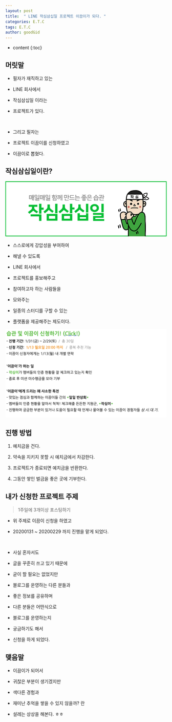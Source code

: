 ```yaml
---
layout: post
title:  " LINE 작심삼십일 프로젝트 이끔이가 되다. "
categories: E.T.C
tags: E.T.C
author: goodGid
---
```

* content
{:toc}

## 머릿말

* 필자가 재직하고 있는

* LINE 회사에서

* 작심삼십일 이라는 

* 프로젝트가 있다.

<br>

* 그리고 필자는 

* 프로젝트 이끔이를 신청하였고

* 이끔이로 뽑혔다.







## 작심삼십일이란?

![](/assets/img/posts/LINE-Blog-Leader_1.png)

* 스스로에게 강압성을 부여하여

* 해낼 수 있도록

* LINE 회사에서 

* 프로젝트를 홍보해주고

* 참여하고자 하는 사람들을 

* 모와주는 

* 일종의 스터디를 구할 수 있는

* 플랫폼을 제공해주는 제도이다.

![](/assets/img/posts/LINE-Blog-Leader_2.png)


## 진행 방법

1. 예치금을 건다.

2. 약속을 지키지 못할 시 예치금에서 차감한다.

3. 프로젝트가 종료되면 예치금을 반환한다.

4. 그동안 쌓인 벌금을 좋은 곳에 기부한다.


## 내가 신청한 프로젝트 주제

> 1주일에 3개이상 포스팅하기

* 위 주제로 이끔이 신청을 하였고

* 20200131 ~ 20200229 까지 진행을 맡게 되었다.

<br>

* 사실 혼자서도

* 글을 꾸준히 쓰고 있기 때문에

* 굳이 할 필요는 없었지만

* 블로그를 운영하는 다른 분들과

* 좋은 정보를 공유하며

* 다른 분들은 어떤식으로 

* 블로그를 운영하는지 

* 궁금하기도 해서 

* 신청을 하게 되었다.


## 맺음말

* 이끔이가 되어서

* 귀찮은 부분이 생기겠지만

* 색다른 경험과

* 재미난 추억을 쌓을 수 있지 않을까? 란 

* 설레는 상상을 해본다. ㅎㅎ